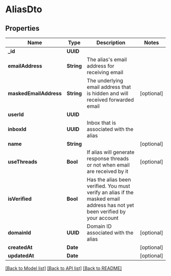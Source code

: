 # AliasDto

## Properties
Name | Type | Description | Notes
------------ | ------------- | ------------- | -------------
**_id** | **UUID** |  | 
**emailAddress** | **String** | The alias&#39;s email address for receiving email | 
**maskedEmailAddress** | **String** | The underlying email address that is hidden and will received forwarded email | [optional] 
**userId** | **UUID** |  | 
**inboxId** | **UUID** | Inbox that is associated with the alias | 
**name** | **String** |  | [optional] 
**useThreads** | **Bool** | If alias will generate response threads or not when email are received by it | [optional] 
**isVerified** | **Bool** | Has the alias been verified. You must verify an alias if the masked email address has not yet been verified by your account | 
**domainId** | **UUID** | Domain ID associated with the alias | [optional] 
**createdAt** | **Date** |  | [optional] 
**updatedAt** | **Date** |  | [optional] 

[[Back to Model list]](../README#documentation-for-models) [[Back to API list]](../README#documentation-for-api-endpoints) [[Back to README]](../README)


